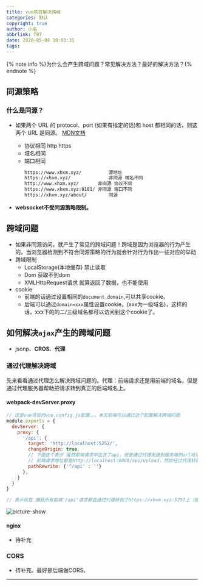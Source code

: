 ```yaml
---
title: vue项目解决跨域
categories: 默认
copyright: true
author: 小名
abbrlink: f97
date: 2020-05-08 10:03:31
tags:
---
```


{% note info %}为什么会产生跨域问题？常见解决方法？最好的解决方法？{% endnote %}

<!-- more -->

## 同源策略

### 什么是同源？

- 如果两个 URL 的 protocol、port (如果有指定的话)和 host 都相同的话，则这两个 URL 是同源。 [MDN文档](https://developer.mozilla.org/zh-CN/docs/Web/Security/Same-origin_policy)

    - 协议相同  http https
    - 域名相同
    - 端口相同
         ```html
         https://www.xhxm.xyz/  		源地址
         https://xhxm.xyz/      		非同源	域名不同
         http://www.xhxm.xyz/	  	非同源	协议不同
         https://www.xhxm.xyz:8181/	非同源 端口不同
         https://xhxm.xyz/about/		同源	
         ```

- **websocket不受同源策略限制。**

## 跨域问题

- 如果非同源访问，就产生了常见的跨域问题！跨域是因为浏览器的行为产生的。当浏览器检测到不符合同源策略的行为就会针对行为作出一些对应的举动
- 跨域限制
    - LocalStorage(本地缓存)    禁止读取 
    - Dom 获取不到dom
    - XMLHttpRequest请求   就算返回了数据，也不能使用
- cookie     
    - 前端的话通过设置相同的`document.domain`,可以共享cookie。
    - 后端可以通过`domain=xxx`属性设置cookie。(xxx为一级域名)，这样的话，xxx下的的二/三级域名都可以访问到这个cookie了。

## 如何解决`ajax`产生的跨域问题

- jsonp、**CROS**、**代理**

### 通过代理解决跨域

​		先来看看通过代理怎么解决跨域问题的。代理：前端请求还是用前端的域名，但是通过代理服务器帮助把请求转到真正的后端域名上。

#### webpack-devServer.proxy

```javascript
// 这是vue项目的vue.config.js配置。。。本文前端可以通过这个配置解决跨域问题
module.exports = {
  devServer: {
    proxy: {
      '/api': {
        target: 'http://localhost:5252/',
        changeOrigin: true,
        // 下面这个表示 虽然前端请求中包含了api，但是通过代理发送到服务端的url地址上是不包含api的
        // 前端请求地址都是http://localhost:8080/api/upload，然后经过代理转到http://localhost:5252/，并且忽略api的传递。
        pathRewrite: {'^/api' : ''}
      },
    }
  }
}

// 表示现在 捕获所有前端'/api'请求都会通过代理转到了https://xhxm.xyz:5252上（接口地址）
```

![picture-show](https://cdn.llow22.com/picture/%E6%B7%B1%E5%BA%A6%E6%88%AA%E5%9B%BE_%E9%80%89%E6%8B%A9%E5%8C%BA%E5%9F%9F_20200508092106.png)



#### nginx

- 待补充

### CORS

- 待补充。最好是后端做CORS。



---

